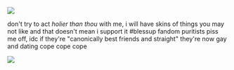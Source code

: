 ![](https://komarev.com/ghpvc/?username=CuteSexyBoy&color=orange)

don't try to act *holier than thou* with me, i will have skins of things you may not like and that doesn't mean i support it #blessup
fandom puritists piss me off, idc if they're "canonically best friends and straight" they're now gay and dating cope cope cope
 
![](https://files.catbox.moe/t9wt89.png)
 
